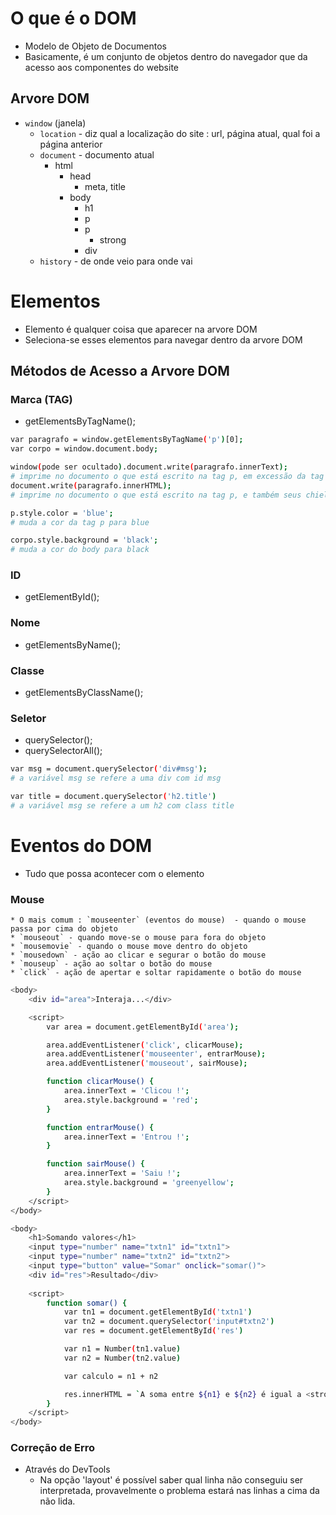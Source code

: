 # O que é o DOM
* Modelo de Objeto de Documentos
* Basicamente, é um conjunto de objetos dentro do navegador que da acesso aos componentes do website
## Arvore DOM
* `window` (janela)
    * `location` - diz qual a localização do site : url, página atual, qual foi a página anterior
    * `document` - documento atual
        * html
            * head 
                * meta, title
            * body
                * h1
                * p
                * p
                    * strong
                * div
    * `history` - de onde veio para onde vai   

# Elementos
* Elemento é qualquer coisa que aparecer na arvore DOM
* Seleciona-se esses elementos para navegar dentro da arvore DOM
## Métodos de Acesso a Arvore DOM
### Marca (TAG)
* getElementsByTagName(); 

```bash
var paragrafo = window.getElementsByTagName('p')[0];
var corpo = window.document.body;

window(pode ser ocultado).document.write(paragrafo.innerText);
# imprime no documento o que está escrito na tag p, em excessão da tag <strong>, no qual é um child da tag p
document.write(paragrafo.innerHTML);
# imprime no documento o que está escrito na tag p, e também seus chieldrens (filhos)

p.style.color = 'blue';
# muda a cor da tag p para blue

corpo.style.background = 'black';
# muda a cor do body para black
```
### ID
* getElementById();

### Nome
* getElementsByName();

### Classe
* getElementsByClassName();

### Seletor
* querySelector();
* querySelectorAll();

```bash
var msg = document.querySelector('div#msg');
# a variável msg se refere a uma div com id msg

var title = document.querySelector('h2.title')
# a variável msg se refere a um h2 com class title
```
# Eventos do DOM
* Tudo que possa acontecer com o elemento
### Mouse
    * O mais comum : `mouseenter` (eventos do mouse)  - quando o mouse passa por cima do objeto
    * `mouseout` - quando move-se o mouse para fora do objeto
    * `mousemovie` - quando o mouse move dentro do objeto
    * `mousedown` - ação ao clicar e segurar o botão do mouse
    * `mouseup` - ação ao soltar o botão do mouse
    * `click` - ação de apertar e soltar rapidamente o botão do mouse

```bash
<body>
    <div id="area">Interaja...</div>

    <script>
        var area = document.getElementById('area');

        area.addEventListener('click', clicarMouse);
        area.addEventListener('mouseenter', entrarMouse);
        area.addEventListener('mouseout', sairMouse);

        function clicarMouse() {
            area.innerText = 'Clicou !';
            area.style.background = 'red';
        }

        function entrarMouse() {
            area.innerText = 'Entrou !';
        }

        function sairMouse() {
            area.innerText = 'Saiu !';
            area.style.background = 'greenyellow';
        }
    </script>
</body>
```

```bash
<body>
    <h1>Somando valores</h1>
    <input type="number" name="txtn1" id="txtn1">
    <input type="number" name="txtn2" id="txtn2">
    <input type="button" value="Somar" onclick="somar()">
    <div id="res">Resultado</div>
    
    <script>
        function somar() {
            var tn1 = document.getElementById('txtn1')
            var tn2 = document.querySelector('input#txtn2')
            var res = document.getElementById('res')

            var n1 = Number(tn1.value) 
            var n2 = Number(tn2.value)

            var calculo = n1 + n2

            res.innerHTML = `A soma entre ${n1} e ${n2} é igual a <strong>${calculo}</strong>`
        }
    </script>
</body>
```
### Correção de Erro
* Através do DevTools
    * Na opção 'layout' é possível saber qual linha não conseguiu ser interpretada, provavelmente o problema estará nas linhas a cima da não lida.
